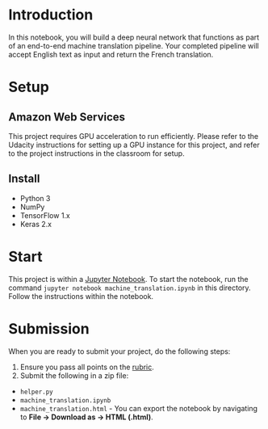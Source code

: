 # Introduction
In this notebook, you will build a deep neural network that functions as part of an end-to-end machine translation pipeline. Your completed pipeline will accept English text as input and return the French translation.

# Setup

## Amazon Web Services

This project requires GPU acceleration to run efficiently. Please refer to the Udacity instructions for setting up a GPU instance for this project, and refer to the project instructions in the classroom for setup.

## Install
- Python 3
- NumPy
- TensorFlow 1.x
- Keras 2.x

# Start
This project is within a [Jupyter Notebook](http://jupyter.org/).  To start the notebook, run the command `jupyter notebook machine_translation.ipynb` in this directory.
Follow the instructions within the notebook.

# Submission
When you are ready to submit your project, do the following steps:
1. Ensure you pass all points on the [rubric](https://review.udacity.com/#!/rubrics/1004/view).
2. Submit the following in a zip file:
  - `helper.py`
  - `machine_translation.ipynb`
  - `machine_translation.html` - You can export the notebook by navigating to **File -> Download as -> HTML (.html)**.

